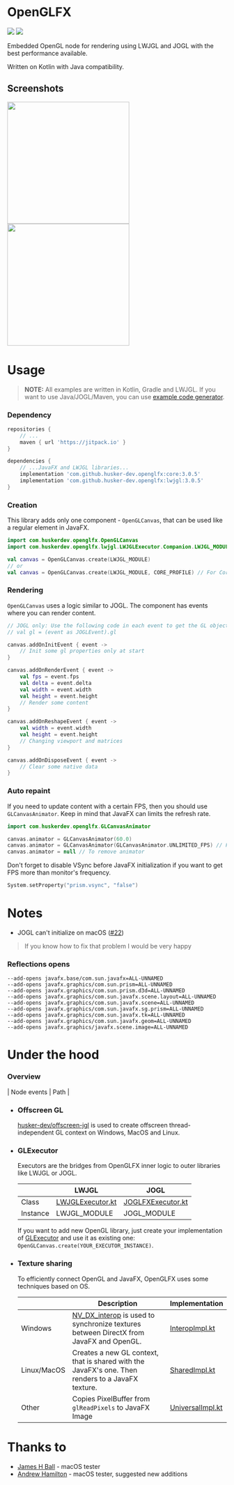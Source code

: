 # OpenGLFX
<a href="LICENSE"><img src="https://img.shields.io/github/license/husker-dev/openglfx?style=flat-square"></a>
<a href="https://github.com/husker-dev/openglfx/releases/latest"><img src="https://img.shields.io/github/v/release/husker-dev/openglfx?style=flat-square"></a>

Embedded OpenGL node for rendering using LWJGL and JOGL with the best performance available.

Written on Kotlin with Java compatibility.

## Screenshots

<p>
<img src="https://user-images.githubusercontent.com/31825139/129398976-f1317b23-5583-47e9-ab1c-d12eea54d4ab.gif" height="280"/>
<img src="https://user-images.githubusercontent.com/31825139/131416822-b90bb974-583c-48a2-ae47-8e0022fd5229.gif" height="280"/>
</p>

# Usage

> **NOTE:** All examples are written in Kotlin, Gradle and LWJGL. If you want to use Java/JOGL/Maven, you can use [example code generator](https://husker-dev.github.io/husker-dev/?page=tools/openglfx).

### Dependency
```groovy
repositories {
    // ...
    maven { url 'https://jitpack.io' }
}

dependencies {
    // ...JavaFX and LWJGL libraries...
    implementation 'com.github.husker-dev.openglfx:core:3.0.5'
    implementation 'com.github.husker-dev.openglfx:lwjgl:3.0.5'
}
```

### Creation

This library adds only one component - ```OpenGLCanvas```, that can be used like a regular element in JavaFX.

```kotlin
import com.huskerdev.openglfx.OpenGLCanvas
import com.huskerdev.openglfx.lwjgl.LWJGLExecutor.Companion.LWJGL_MODULE

val canvas = OpenGLCanvas.create(LWJGL_MODULE)
// or
val canvas = OpenGLCanvas.create(LWJGL_MODULE, CORE_PROFILE) // For Core OpenGL profile
```

### Rendering

```OpenGLCanvas``` uses a logic similar to JOGL. The component has events where you can render content.

```kotlin
// JOGL only: Use the following code in each event to get the GL object
// val gl = (event as JOGLEvent).gl

canvas.addOnInitEvent { event ->
    // Init some gl properties only at start
}

canvas.addOnRenderEvent { event ->
    val fps = event.fps
    val delta = event.delta
    val width = event.width
    val height = event.height
    // Render some content
}

canvas.addOnReshapeEvent { event ->
    val width = event.width
    val height = event.height
    // Changing viewport and matrices
}

canvas.addOnDisposeEvent { event ->
    // Clear some native data
}
```

### Auto repaint
If you need to update content with a certain FPS, then you should use ```GLCanvasAnimator```. Keep in mind that JavaFX can limits the refresh rate.

```kotlin
import com.huskerdev.openglfx.GLCanvasAnimator

canvas.animator = GLCanvasAnimator(60.0) 
canvas.animator = GLCanvasAnimator(GLCanvasAnimator.UNLIMITED_FPS) // For maximum available FPS
canvas.animator = null // To remove animator
```

Don't forget to disable VSync before JavaFX initialization if you want to get FPS more than monitor's frequency.
```kotlin
System.setProperty("prism.vsync", "false")
```

# Notes
- JOGL can't initialize on macOS ([#22](https://github.com/husker-dev/openglfx/issues/22))
> If you know how to fix that problem I would be very happy

### Reflections opens
```
--add-opens javafx.base/com.sun.javafx=ALL-UNNAMED
--add-opens javafx.graphics/com.sun.prism=ALL-UNNAMED
--add-opens javafx.graphics/com.sun.prism.d3d=ALL-UNNAMED
--add-opens javafx.graphics/com.sun.javafx.scene.layout=ALL-UNNAMED
--add-opens javafx.graphics/com.sun.javafx.scene=ALL-UNNAMED
--add-opens javafx.graphics/com.sun.javafx.sg.prism=ALL-UNNAMED
--add-opens javafx.graphics/com.sun.javafx.tk=ALL-UNNAMED
--add-opens javafx.graphics/com.sun.javafx.geom=ALL-UNNAMED
--add-opens javafx.graphics/javafx.scene.image=ALL-UNNAMED
```

# Under the hood

### Overview
  | Node events | Path |

- ### Offscreen GL
  [husker-dev/offscreen-jgl](https://github.com/husker-dev/offscreen-jgl) is used to create offscreen thread-independent GL context on Windows, MacOS and Linux.

- ### GLExecutor
  Executors are the bridges from OpenGLFX inner logic to outer libraries like LWJGL or JOGL.
  
  |          | LWJGL  | JOGL |
  | -------- | ------ | ---- |
  |  Class   | [LWJGLExecutor.kt](https://github.com/husker-dev/openglfx/blob/master/lwjgl/src/main/kotlin/com/huskerdev/openglfx/lwjgl/LWJGLExecutor.kt)  | [JOGLFXExecutor.kt](https://github.com/husker-dev/openglfx/blob/master/jogl/src/main/kotlin/com/huskerdev/openglfx/jogl/JOGLFXExecutor.kt)  |
  | Instance | LWJGL_MODULE | JOGL_MODULE |

  If you want to add new OpenGL library, just create your implementation of [GLExecutor](https://github.com/husker-dev/openglfx/blob/master/core/src/main/kotlin/com/huskerdev/openglfx/core/GLExecutor.kt) and use it as existing one: ```OpenGLCanvas.create(YOUR_EXECUTOR_INSTANCE)```.

- ### Texture sharing

  To efficiently connect OpenGL and JavaFX, OpenGLFX uses some techniques based on OS.
  
  [InteropImpl]: https://github.com/husker-dev/openglfx/blob/master/core/src/main/kotlin/com/huskerdev/openglfx/core/implementations/InteropImpl.kt
  [SharedImpl]: https://github.com/husker-dev/openglfx/blob/master/core/src/main/kotlin/com/huskerdev/openglfx/core/implementations/SharedImpl.kt
  [UniversalImpl]: https://github.com/husker-dev/openglfx/blob/master/core/src/main/kotlin/com/huskerdev/openglfx/core/implementations/UniversalImpl.kt
  
  |             | Description | Implementation |
  | ----------- | ----------- | -------------- |
  | Windows     | [NV_DX_interop](https://www.khronos.org/registry/OpenGL/extensions/NV/WGL_NV_DX_interop.txt) is used to synchronize textures between DirectX from JavaFX and OpenGL. | [InteropImpl.kt][InteropImpl]
  | Linux/MacOS | Creates a new GL context, that is shared with the JavaFX's one. Then renders to a JavaFX texture. | [SharedImpl.kt][SharedImpl]
  | Other       | Copies PixelBuffer from ```glReadPixels``` to JavaFX Image | [UniversalImpl.kt][UniversalImpl]


# Thanks to

- [James H Ball](https://github.com/jameshball) - macOS tester
- [Andrew Hamilton](https://github.com/orange451) - macOS tester, suggested new additions
